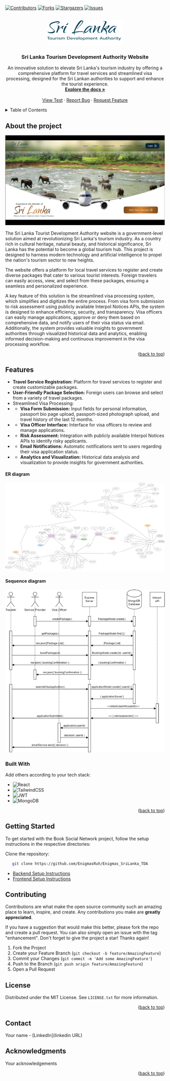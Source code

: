 <a id="readme-top"></a>

<!-- PROJECT SHIELDS -->

[![Contributors][contributors-shield]][contributors-url]
[![Forks][forks-shield]][forks-url]
[![Stargazers][stars-shield]][stars-url]
[![Issues][issues-shield]][issues-url]

<!-- PROJECT LOGO -->
<br />
<div align="center">
  <a href="https://github.com/EnigmasRuh/Enigmas_SriLanka_TDA">
    <img src="images/logo.png" alt="Logo" width="240" height="80">
  </a>

<h3 align="center">Sri Lanka Tourism Development Authority Website</h3>

  <p align="center">
    An innovative solution to elevate Sri Lanka's tourism industry by offering a comprehensive platform for travel services and streamlined visa processing, designed for the Sri Lankan authorities to support and enhance the tourist experience.
    <br />
    <a href="https://github.com/EnigmasRuh/Enigmas_SriLanka_TDA"><strong>Explore the docs »</strong></a>
    <br />
    <br />
    <a href="https://github.com/EnigmasRuh/Enigmas_SriLanka_TDA">View Test</a>
    ·
    <a href="https://github.com/EnigmasRuh/Enigmas_SriLanka_TDA/issues/new?labels=bug&template=bug-report---.md">Report Bug</a>
    ·
    <a href="https://github.com/EnigmasRuh/Enigmas_SriLanka_TDA/issues/new?labels=enhancement&template=feature-request---.md">Request Feature</a>
  </p>
</div>

<!-- TABLE OF CONTENTS -->
<details>
  <summary>Table of Contents</summary>
  <ol>
    <li><a href="#about-the-project">About The Project</a></li>
    <li><a href="#built-with">Built With</a></li>
    <li><a href="#getting-started">Getting Started</a></li>
    <li><a href="#contributing">Contributing</a></li>
    <li><a href="#license">License</a></li>
    <li><a href="#contact">Contact</a></li>
    <li><a href="#acknowledgments">Acknowledgments</a></li>
  </ol>
</details>

<!-- ABOUT THE PROJECT -->

## About the project

![Product Name Screen Shot][product-screenshot]

The Sri Lanka Tourist Development Authority website is a government-level solution aimed at revolutionizing Sri Lanka's tourism industry. As a country rich in cultural heritage, natural beauty, and historical significance, Sri Lanka has the potential to become a global tourism hub. This project is designed to harness modern technology and artificial intelligence to propel the nation's tourism sector to new heights.

The website offers a platform for local travel services to register and create diverse packages that cater to various tourist interests. Foreign travelers can easily access, view, and select from these packages, ensuring a seamless and personalized experience.

A key feature of this solution is the streamlined visa processing system, which simplifies and digitizes the entire process. From visa form submission to risk assessment using publicly available Interpol Notices APIs, the system is designed to enhance efficiency, security, and transparency. Visa officers can easily manage applications, approve or deny them based on comprehensive data, and notify users of their visa status via email. Additionally, the system provides valuable insights to government authorities through visualized historical data and analytics, enabling informed decision-making and continuous improvement in the visa processing workflow.

<p align="right">(<a href="#readme-top">back to top</a>)</p>

## Features

- **Travel Service Registration:** Platform for travel services to register and create customizable packages.
- **User-Friendly Package Selection:** Foreign users can browse and select from a variety of travel packages.
- Streamlined Visa Processing:
- - **Visa Form Submission:** Input fields for personal information, passport bio page upload, passport-sized photograph upload, and travel history of the last 12 months.
- - **Visa Officer Interface:** Interface for visa officers to review and manage applications.
- - **Risk Assessment:** Integration with publicly available Interpol Notices APIs to identify risky applicants.
- - **Email Notifications:** Automatic notifications sent to users regarding their visa application status.
- - **Analytics and Visualization:** Historical data analysis and visualization to provide insights for government authorities.

#### ER diagram

![ER diagram](images/er-diagram.drawio.png)

#### Sequence diagram

![Sequence diagram](images/sequence-diagram.drawio.png)

### Built With

Add others according to your tech stack:

- ![React][React.js]
- ![TailwindCSS][TailwindCSS]
- ![JWT][JWT]
- ![MongoDB][MongoDB]

<p align="right">(<a href="#readme-top">back to top</a>)</p>

<!-- GETTING STARTED -->

## Getting Started

To get started with the Book Social Network project, follow the setup instructions in the respective directories:

Clone the repository:

```bash
   git clone https://github.com/EnigmasRuh/Enigmas_SriLanka_TDA
```

- [Backend Setup Instructions](Frontend/README.md)
- [Frontend Setup Instructions](Backend/README.md)

<!-- CONTRIBUTING -->

## Contributing

Contributions are what make the open source community such an amazing place to learn, inspire, and create. Any contributions you make are **greatly appreciated**.

If you have a suggestion that would make this better, please fork the repo and create a pull request. You can also simply open an issue with the tag "enhancement".
Don't forget to give the project a star! Thanks again!

1. Fork the Project
2. Create your Feature Branch (`git checkout -b feature/AmazingFeature`)
3. Commit your Changes (`git commit -m 'Add some AmazingFeature'`)
4. Push to the Branch (`git push origin feature/AmazingFeature`)
5. Open a Pull Request

<!-- LICENSE -->

## License

Distributed under the MIT License. See `LICENSE.txt` for more information.

<p align="right">(<a href="#readme-top">back to top</a>)</p>

<!-- CONTACT -->

## Contact

Your name - [LinkedIn](linkedin URL)

<!-- ACKNOWLEDGMENTS -->

## Acknowledgments

Your acknowledgements

<p align="right">(<a href="#readme-top">back to top</a>)</p>

<!-- MARKDOWN LINKS & IMAGES -->
<!-- https://www.markdownguide.org/basic-syntax/#reference-style-links -->

[contributors-shield]: https://img.shields.io/github/contributors/EnigmasRuh/Enigmas_SriLanka_TDA.svg?style=for-the-badge
[contributors-url]: https://github.com/EnigmasRuh/Enigmas_SriLanka_TDA/graphs/contributors
[forks-shield]: https://img.shields.io/github/forks/EnigmasRuh/Enigmas_SriLanka_TDA.svg?style=for-the-badge
[forks-url]: https://github.com/EnigmasRuh/Enigmas_SriLanka_TDA/network/members
[stars-shield]: https://img.shields.io/github/stars/EnigmasRuh/Enigmas_SriLanka_TDA.svg?style=for-the-badge
[stars-url]: https://github.com/EnigmasRuh/Enigmas_SriLanka_TDA/stargazers
[issues-shield]: https://img.shields.io/github/issues/EnigmasRuh/Enigmas_SriLanka_TDA.svg?style=for-the-badge
[issues-url]: https://github.com/EnigmasRuh/Enigmas_SriLanka_TDA/issues
[product-screenshot]: images/screenshot.png
[React.js]: https://img.shields.io/badge/React-20232A?style=for-the-badge&logo=react&logoColor=61DAFB
[TailwindCSS]: https://img.shields.io/badge/tailwindcss-%2338B2AC.svg?style=for-the-badge&logo=tailwind-css&logoColor=white
[JWT]: https://img.shields.io/badge/JWT-black?style=for-the-badge&logo=JSON%20web%20tokens
[JWT-url]: https://jwt.io/
[MongoDB]: https://img.shields.io/badge/MongoDB-%234ea94b.svg?style=for-the-badge&logo=mongodb&logoColor=white
